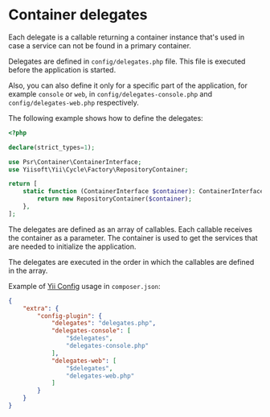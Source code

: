 # Container delegates

Each delegate is a callable returning a container instance that's used in case a service can not be found in a primary
container. 

Delegates are defined in `config/delegates.php` file. This file is executed before the application is started. 

Also, you can also define it only for a specific part of the application, for example `console` or `web`, in 
`config/delegates-console.php` and `config/delegates-web.php` respectively.

The following example shows how to define the delegates:

```php
<?php

declare(strict_types=1);

use Psr\Container\ContainerInterface;
use Yiisoft\Yii\Cycle\Factory\RepositoryContainer;

return [
    static function (ContainerInterface $container): ContainerInterface {
        return new RepositoryContainer($container);
    },
];
```

The delegates are defined as an array of callables. Each callable receives the container as a parameter. The container
is used to get the services that are needed to initialize the application.

The delegates are executed in the order in which the callables are defined in the array.

Example of [Yii Config](https://github.com/yiisoft/config) usage in `composer.json`:

```json
{
    "extra": {
        "config-plugin": {
            "delegates": "delegates.php",
            "delegates-console": [
                "$delegates",
                "delegates-console.php"
            ],
            "delegates-web": [
                "$delegates",
                "delegates-web.php"
            ]
        }
    }
}
